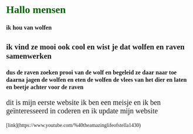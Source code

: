 <head>
 <title>mijn eerste website</title>
 <style>
 body {background-color:lightred;
 font-family:italic;}
 h1 {color:darkgreen;}
 p {font-size:20px;}
 </style>
</head>
 <body>
 <h1>Hallo mensen</h1>
<h3>ik hou van wolfen</h3>
  <h2>ik vind ze mooi ook cool en wist je dat wolfen en raven samenwerken</h1>
  <h3>dus de raven zoeken prooi van de wolf en begeleid ze daar naar toe daarna jagen de wolfen en eten de wolfen de vlees van het dier en laten en beetje achter voor de raven</h3>
 <p>dit is mijn eerste website ik ben een meisje en ik ben geïnteresseerd in coderen en ik update mijn website</p>
[link](https://www.youtube.com/%40theamazinglifeofstella1430)

